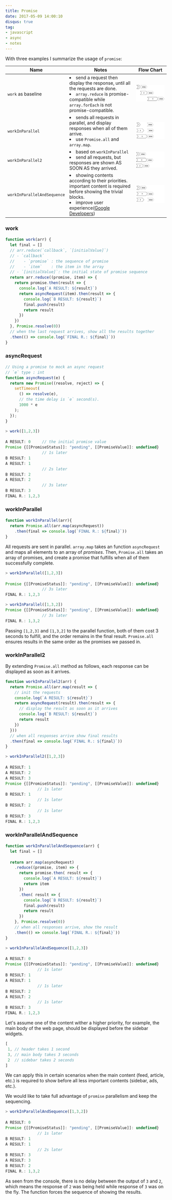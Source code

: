 ```yaml
---
title: Promise
date: 2017-05-09 14:00:10
disqus: true
tag:
- javascript
- async
- notes
---
```


With three examples I summarize the usage of `promise`:


| Name    | Notes      | Flow Chart |
|--------------|--------------|------------------|
|`work` as baseline| <li> send a request then display the response, until all the requests are done. <li> `array.reduce` is promise-compatible while `array.forEach` is not promise-compatible.| ![](/images/promise-0.png)|
| `workInParallel` | <li> sends all requests in parallel, and display responses when all of them arrive. <li>  use `Promise.all` and `array.map`. | ![](/images/promise-1.png)|
| `workInParallel2` | <li> based on `workInParallel` <li> send all requests, but responses are shown AS SOON AS they arrived. | ![](/images/promise-2.png)|
| `workInParallelAndSequence` | <li> showing contents according to their priorities. important content is required before showing the trivial blocks.  <li> improve user experience([Google Developers](https://developers.google.com/web/fundamentals/getting-started/primers/promises#parallelism_and_sequencing_getting_the_best_of_both)) | ![](/images/promise-3.png)|


### work
```javascript
function work(arr) {
  let final = []
  // arr.reduce(`callback`, `[initialValue]`)
  // - `callback`
  //    - `promise` : the sequence of promise
  //    - `item`    : the item in the array
  // - `[initialValue]`: the initial state of promise sequence
  return arr.reduce((promise, item) => {
    return promise.then(result => {
      console.log(`A RESULT: ${result}`)
      return asyncRequest(item).then(result => {
        console.log(`B RESULT: ${result}`)
        final.push(result)
        return result
      })
    })
  }, Promise.resolve(0))
  // when the last request arrives, show all the results together
  .then(() => console.log(`FINAL R.: ${final}`))
}

```

### asyncRequest
```javascript
// Using a promise to mock an async request
// `e` type : int
function asyncRequest(e) {
  return new Promise((resolve, reject) => {
    setTimeout(
      () => resolve(e),
      // the time delay is `e` second(s).
      1000 * e
    );
  });
}
```

```javascript
> work([1,2,3])

A RESULT: 0     // the initial promise value
Promise {[[PromiseStatus]]: "pending", [[PromiseValue]]: undefined}
                // 1s later
B RESULT: 1     
A RESULT: 1
                // 2s later
B RESULT: 2    
A RESULT: 2
                // 3s later
B RESULT: 3   
FINAL R.: 1,2,3
```


### workInParallel

```javascript
function workInParallel(arr){
  return Promise.all(arr.map(asyncRequest))
    .then(final => console.log(`FINAL R.: ${final}`))
}
```

All requests are sent in parallel. `array.map` takes an function `asyncRequest` and maps all elements to an array of *promises*.
Then, `Promise.all` takes an array of promises, and create a promise that fulfills when all of them successfully complete.


```javascript
> workInParallel([1,2,3])

Promise {[[PromiseStatus]]: "pending", [[PromiseValue]]: undefined}
                // 3s later
FINAL R.: 1,2,3
```

```javascript
> workInParallel([1,3,2])
Promise {[[PromiseStatus]]: "pending", [[PromiseValue]]: undefined}
                // 3s later
FINAL R.: 1,3,2

```
Passing `[1,2,3]` and `[1,3,2]` to the parallel function, both of them cost 3 seconds to fulfill, and the order remains in the final result.
`Promise.all` ensures results in the same order as the promises we passed in.

### workInParallel2

By extending `Promise.all` method as follows, each response can be displayed as soon as it arrives.

```javascript
function workInParallel2(arr) {
  return Promise.all(arr.map(result => {
    // init the requests
    console.log(`A RESULT: ${result}`)
    return asyncRequest(result).then(result => {
      // display the result as soon as it arrives
      console.log(`B RESULT: ${result}`)
      return result
    })
  }))
  // when all responses arrive show final results
  .then(final => console.log(`FINAL R.: ${final}`))
}
```

```javascript
> workInParallel2([1,2,3])

A RESULT: 1
A RESULT: 2
A RESULT: 3
Promise {[[PromiseStatus]]: "pending", [[PromiseValue]]: undefined}
              // 1s later
B RESULT: 1
              // 1s later
B RESULT: 2
              // 1s later
B RESULT: 3
FINAL R.: 1,2,3
```



### workInParallelAndSequence

```javascript
function workInParallelAndSequence(arr) {
  let final = []

  return arr.map(asyncRequest)
    .reduce((promise, item) => {
      return promise.then( result => {
        console.log(`A RESULT: ${result}`)
        return item
      })
      .then( result => {
        console.log(`B RESULT: ${result}`)
        final.push(result)
        return result
      })
    }, Promise.resolve(0))
    // when all responses arrive, show the result
    .then(() => console.log(`FINAL R.: ${final}`))
}
```


```javascript
> workInParallelAndSequence([1,2,3])

A RESULT: 0
Promise {[[PromiseStatus]]: "pending", [[PromiseValue]]: undefined}
              // 1s later
B RESULT: 1
A RESULT: 1
              // 1s later
B RESULT: 2
A RESULT: 2
              // 1s later
B RESULT: 3
FINAL R.: 1,2,3
```

Let's assume one of the content wither a higher priority, for example, the main body of the web page, should be displayed before the sidebar widgets.

```javascript
[
 1, // header takes 1 second
 3, // main body takes 3 seconds
 2  // sidebar takes 2 seconds
]
```
We can apply this in certain scenarios when the main content (feed, article, etc.) is required to show before all less important contents (sidebar, ads, etc.).

We would like to take full advantage of `promise` parallelism and keep the sequencing.

```javascript
> workInParallelAndSequence([1,3,2])

A RESULT: 0
Promise {[[PromiseStatus]]: "pending", [[PromiseValue]]: undefined}
              // 1s later
B RESULT: 1
A RESULT: 1
              // 2s later
B RESULT: 3
A RESULT: 3
B RESULT: 2
FINAL R.: 1,3,2
```

As seen from the console, there is no delay between the output of `3` and `2`, which means the response of `2` was being held while response of `3` was on the fly. The function forces the sequence of showing the results.

